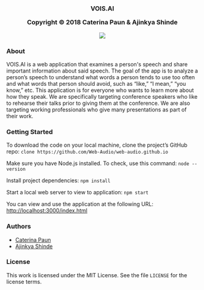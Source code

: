 <h3 align="center">
 VOIS.AI  
  <br />
  <p align="center">
    Copyright &copy; 2018 Caterina Paun & Ajinkya Shinde
  </p>
  <p align="center">
    <a href="https://opensource.org/licenses/MIT"><img src="https://img.shields.io/github/license/mashape/apistatus.svg"></a>
  </p>
</h3>

### About 

VOIS.AI is a web application that examines a person's speech and share important information about said speech. The goal of the app is to analyze a person’s speech to understand what words a person tends to use too often and what words that person should avoid, such as “like,” “I mean,” “you know,” etc. This application is for everyone who wants to learn more about how they speak. We are specifically targeting conference speakers who like to rehearse their talks prior to giving them at the conference. We are also targeting working professionals who give many presentations as part of their work. 

### Getting Started

To download the code on your local machine, clone the project’s GitHub repo: ```clone https://github.com/Web-Audio/web-audio.github.io```

Make sure you have Node.js installed. To check, use this command: ```node --version```

Install project dependencies: ```npm install```

Start a local web server to view to application: ```npm start```

You can view and use the application at the following URL: [http://localhost:3000/index.html](http://localhost:3000/index.html)

### Authors

* <a href="https://github.com/caterinasworld">Caterina Paun</a>
* <a href="https://github.com/ajinsh">Ajinkya Shinde</a>

### License

This work is licensed under the MIT License. See the file `LICENSE` for the license terms.

